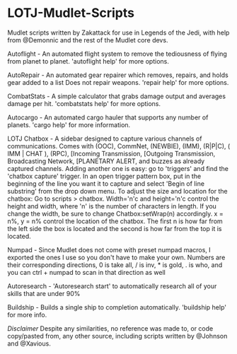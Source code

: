 # LOTJ-Mudlet-Scripts
Mudlet scripts written by Zakattack for use in Legends of the Jedi, with help from @Demonnic and the rest of the Mudlet core devs.

Autoflight 		- An automated flight system to remove the tediousness of flying from planet to planet. 'autoflight help' for more options.

AutoRepair 		- An automated gear repairer which removes, repairs, and holds gear added to a list Does not repair weapons. 'repair help' for more options.

CombatStats	 	- A simple calculator that grabs damage output and averages damage per hit. 'combatstats help' for more options.

Autocargo  		- An automated cargo hauler that supports any number of planets. 'cargo help' for more information.

LOTJ Chatbox    	- A sidebar designed to capture various channels of communications. Comes with (OOC), CommNet, (NEWBIE), (IMM), (R|P|C), ( IMM | CHAT ), (RPC), [Incoming Transmission, [Outgoing Transmission, Broadcasting Network, [PLANETARY ALERT, and buzzes as already captured channels. Adding another one is easy: go to 'triggers' and find the 'chatbox capture' trigger. In an open trigger pattern box, put in the beginning of the line you want it to capture and select 'Begin of line substring' from the drop down menu.  To adjust the size and location for the chatbox: Go to scripts > chatbox. Width='n'c and height='n'c control the height and width, where 'n' is the number of characters in length. If you change the width, be sure to change Chatbox:setWrap(n) accordingly. x = n%, y = n% control the location of the chatbox. The first n is how far from the left side the box is located and the second is how far from the top it is located.

Numpad	   		- Since Mudlet does not come with preset numpad macros, I exported the ones I use so you don't have to make your own. Numbers are their corresponding directions, 0 is take all, / is inv, * is gold, . is who, and you can ctrl + numpad to scan in that direction as well

Autoresearch		- 'Autoresearch start' to automatically research all of your skills that are under 90%

Buildship               - Builds a single ship to completion automatically. 'buildship help' for more info.

*Disclaimer* 
Despite any similarities, no reference was made to, or code copy/pasted from, any other source, including scripts written by @Johnson 
and @Xavious.

